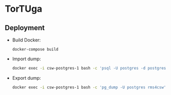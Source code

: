 # TorTUga

## Deployment

- Build Docker:
  
  `docker-compose build`

- Import dump:

  ```bash
  docker exec -i csw-postgres-1 bash -c 'psql -U postgres -d postgres -c "DROP DATABASE IF EXISTS rms4csw;" && psql -U postgres -d postgres -c "CREATE DATABASE rms4csw;" && psql -U postgres -d rms4csw' < /home/csw/db.dump
  ```

- Export dump:

  ```bash
  docker exec -i csw-postgres-1 bash -c 'pg_dump -U postgres rms4csw' > /home/db.dump
  ```
